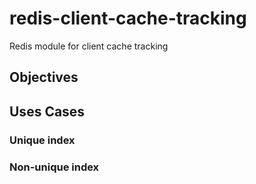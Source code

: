 # redis-client-cache-tracking
Redis module for client cache tracking

## Objectives

## Uses Cases

### Unique index

### Non-unique index
